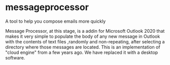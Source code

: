 # messageprocessor
A tool to help you compose emails more quickly

Message Processor, at this stage, is a addin for Microsoft Outlook 2020 that makes it very simple to populate the body of any new message in Outlook with the contents of text files ,randomly and non-repeating, after selecting a directory where those messages are located. This is an implementation of "cloud engine" from a few years ago. We have replaced it with a desktop software. 
